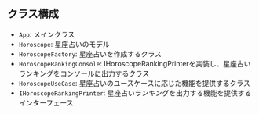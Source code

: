 ## クラス構成

- `App`: メインクラス
- `Horoscope`: 星座占いのモデル
- `HoroscopeFactory`: 星座占いを作成するクラス
- `HoroscopeRankingConsole`: IHoroscopeRankingPrinterを実装し、星座占いランキングをコンソールに出力するクラス
- `HoroscopeUseCase`: 星座占いのユースケースに応じた機能を提供するクラス
- `IHoroscopeRankingPrinter`: 星座占いランキングを出力する機能を提供するインターフェース
